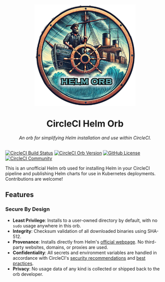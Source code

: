 <div align="center">
  <img align="center" width="320" src="assets/logos/helm-orb-logo.png" alt="Helm Orb">
  <h1>CircleCI Helm Orb</h1>
  <i>An orb for simplifying Helm installation and use within CircleCI.</i><br /><br />
</div>

[![CircleCI Build Status](https://circleci.com/gh/juburr/helm-orb.svg?style=shield "CircleCI Build Status")](https://circleci.com/gh/juburr/helm-orb) [![CircleCI Orb Version](https://badges.circleci.com/orbs/juburr/helm-orb.svg)](https://circleci.com/developer/orbs/orb/juburr/helm-orb) [![GitHub License](https://img.shields.io/badge/license-MIT-lightgrey.svg)](https://raw.githubusercontent.com/juburr/helm-orb/master/LICENSE) [![CircleCI Community](https://img.shields.io/badge/community-CircleCI%20Discuss-343434.svg)](https://discuss.circleci.com/c/ecosystem/orbs)

This is an unofficial Helm orb used for installing Helm in your CircleCI pipeline and publishing Helm charts for use in Kubernetes deployments. Contributions are welcome!

## Features
### **Secure By Design**
- **Least Privilege**: Installs to a user-owned directory by default, with no `sudo` usage anywhere in this orb.
- **Integrity**: Checksum validation of all downloaded binaries using SHA-512.
- **Provenance**: Installs directly from Helm's [official webpage](https://helm.sh/). No third-party websites, domains, or proxies are used.
- **Confidentiality**: All secrets and environment variables are handled in accordance with CircleCI's [security recommendations](https://circleci.com/docs/security-recommendations/) and [best practices](https://circleci.com/docs/orbs-best-practices/).
- **Privacy**: No usage data of any kind is collected or shipped back to the orb developer.
